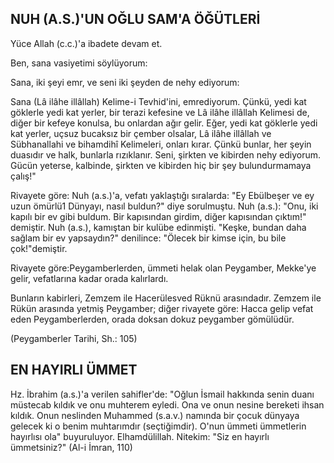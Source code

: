## NUH (A.S.)'UN OĞLU SAM'A ÖĞÜTLERİ

Yüce Allah (c.c.)'a ibadete devam et.

Ben, sana vasiyetimi söylüyorum:

Sana, iki şeyi emr, ve seni iki şeyden de nehy ediyorum:

Sana (Lâ ilâhe illâllah) Kelime-i Tevhid'ini, emrediyorum. Çünkü, yedi kat göklerle yedi kat yerler, bir terazi kefesine ve Lâ ilâhe illâllah Kelimesi de, diğer bir kefeye konulsa, bu onlar­dan ağır gelir. Eğer, yedi kat göklerle yedi kat yerler, uçsuz bu­caksız bir çember olsalar, Lâ ilâhe illâllah ve Sübhanallahi ve bihamdihî Kelimeleri, onları kırar. Çünkü bunlar, her şeyin duasıdır ve halk, bunlarla rızıklanır. Seni, şirkten ve kibirden nehy ediyorum. Gücün yeterse, kalbinde, şirkten ve kibirden hiç bir şey bulundurmamaya çalış!"

Rivayete göre: Nuh (a.s.)'a, vefatı yaklaştığı sıralarda: "Ey Ebülbeşer ve ey uzun ömürlü1 Dünyayı, nasıl buldun?" diye sorulmuştu. Nuh (a.s.): "Onu, iki kapılı bir ev gibi buldum. Bir kapısından girdim, diğer kapısından çıktım!" demiştir. Nuh (a.s.), kamıştan bir kulübe edinmişti. "Keşke, bundan daha sağ­lam bir ev yapsaydın?" denilince: "Ölecek bir kimse için, bu bi­le çok!"demiştir.

Rivayete göre:Peygamberlerden, ümmeti helak olan Pey­gamber, Mekke'ye gelir, vefatlarına kadar orada kalırlardı.

Bunların kabirleri, Zemzem ile Hacerülesved Rüknü arasın­dadır. Zemzem ile Rükün arasında yetmiş Peygamber; diğer ri­vayete göre: Hacca gelip vefat eden Peygamberlerden, orada doksan dokuz peygamber gömülüdür.

(Peygamberler Tarihi, Sh.: 105)

## EN HAYIRLI ÜMMET

Hz. İbrahim (a.s.)'a verilen sahifler'de: "Oğlun İsmail hakkında senin duanı müstecab kıldık ve onu muhterem eyledi. Ona ve onun nesine bereketi ihsan kıldık. Onun neslinden Muhammed (s.a.v.) namında bir çocuk dünyaya gelecek ki o benim muhtarımdır (seçtiğimdir). O'nun ümmeti ümmetlerin hayırlısı ola" buyuruluyor. Elhamdülillah. Nitekim: "Siz en hayırlı ümmetsiniz?" (Al-i İmran, 110)
